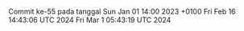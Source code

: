 Commit ke-55 pada tanggal Sun Jan 01 14:00 2023 +0100
Fri Feb 16 14:43:06 UTC 2024
Fri Mar  1 05:43:19 UTC 2024
